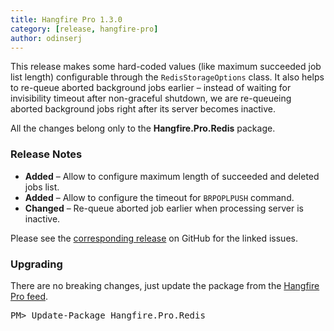 ```yaml
---
title: Hangfire Pro 1.3.0
category: [release, hangfire-pro]
author: odinserj
---
```


This release makes some hard-coded values (like maximum succeeded job list length) configurable through the `RedisStorageOptions` class. It also helps to re-queue aborted background jobs earlier – instead of waiting for invisibility timeout after non-graceful shutdown, we are re-queueing aborted background jobs right after its server becomes inactive.

All the changes belong only to the **Hangfire.Pro.Redis** package.

### Release Notes	

* **Added** – Allow to configure maximum length of succeeded and deleted jobs list.
* **Added** – Allow to configure the timeout for `BRPOPLPUSH` command.
* **Changed** – Re-queue aborted job earlier when processing server is inactive.

Please see the [corresponding release](https://github.com/HangfireIO/Hangfire.Pro/releases/tag/v1.3.0) on GitHub for the linked issues.

### Upgrading

There are no breaking changes, just update the package from the [Hangfire Pro feed](/pro/downloads.html).

<pre class="nuget-install">PM> Update-Package Hangfire.Pro.Redis</pre>